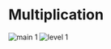 # Multiplication
![main 1](https://user-images.githubusercontent.com/15179086/52596734-b713b580-2e59-11e9-9f44-3157953a7569.png)
![level 1](https://user-images.githubusercontent.com/15179086/52596742-bb3fd300-2e59-11e9-8941-958649cbd0e8.png)
